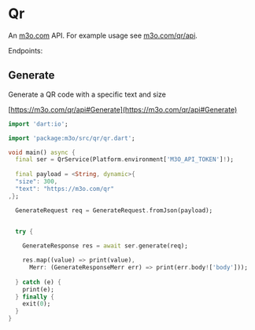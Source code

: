 # Qr

An [m3o.com](https://m3o.com) API. For example usage see [m3o.com/qr/api](https://m3o.com/qr/api).

Endpoints:

## Generate

Generate a QR code with a specific text and size


[https://m3o.com/qr/api#Generate](https://m3o.com/qr/api#Generate)

```dart
import 'dart:io';

import 'package:m3o/src/qr/qr.dart';

void main() async {
  final ser = QrService(Platform.environment['M3O_API_TOKEN']!);
 
  final payload = <String, dynamic>{
  "size": 300,
  "text": "https://m3o.com/qr"
,};

  GenerateRequest req = GenerateRequest.fromJson(payload);

  
  try {

	GenerateResponse res = await ser.generate(req);

    res.map((value) => print(value),
	  Merr: (GenerateResponseMerr err) => print(err.body!['body']));	
  
  } catch (e) {
    print(e);
  } finally {
    exit(0);
  }
}
```
